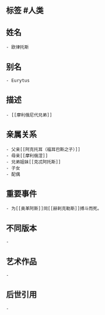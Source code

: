 ## 标签  #人类
## 姓名
	- 欧律托斯
## 别名
	- Eurytus
## 描述
	- [[摩利俄尼代兄弟]]
## 亲属关系
	- 父亲[[阿克托耳（福耳巴斯之子）]]
	- 母亲[[摩利俄涅]]
	- 兄弟姐妹[[克忒阿托斯]]
	- 子女
	- 配偶
## 重要事件
	- 为[[奥革阿斯]]同[[赫剌克勒斯]]搏斗而死。
## 不同版本
	-
## 艺术作品
	-
## 后世引用
	-
